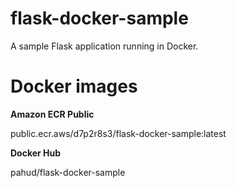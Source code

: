 # flask-docker-sample 

A sample Flask application running in Docker.

# Docker images

**Amazon ECR Public**

public.ecr.aws/d7p2r8s3/flask-docker-sample:latest

**Docker Hub**

pahud/flask-docker-sample


